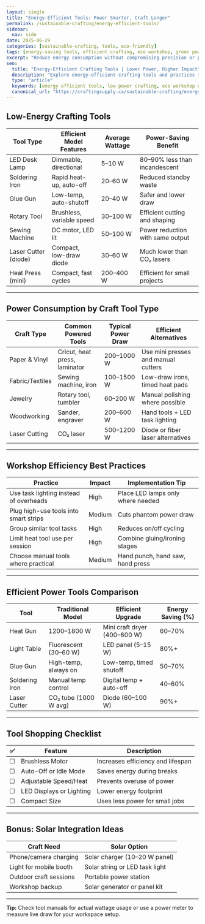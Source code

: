 ```yaml
---
layout: single
title: "Energy-Efficient Tools: Power Smarter, Craft Longer"
permalink: /sustainable-crafting/energy-efficient-tools/
sidebar:
  nav: side
date: 2025-06-29
categories: [sustainable-crafting, tools, eco-friendly]
tags: [energy-saving tools, efficient crafting, eco workshop, green power, low-energy tools]
excerpt: "Reduce energy consumption without compromising precision or performance. Compare low-power tools and shop practices to lower your utility bill and carbon footprint."
seo:
  title: "Energy-Efficient Crafting Tools | Lower Power, Higher Impact"
  description: "Explore energy-efficient crafting tools and practices that reduce power usage without sacrificing performance. Save electricity and support sustainability."
  type: "article"
  keywords: [energy efficient tools, low power crafting, eco workshop equipment, energy saving laser cutter, efficient glue gun]
  canonical_url: "https://craftingsupply.ca/sustainable-crafting/energy-efficient-tools/"
---
```


## Low-Energy Crafting Tools

| Tool Type | Efficient Model Features | Average Wattage | Power-Saving Benefit |
|-----------|--------------------------|------------------|-----------------------|
| LED Desk Lamp | Dimmable, directional | 5–10 W | 80–90% less than incandescent |
| Soldering Iron | Rapid heat-up, auto-off | 20–60 W | Reduced standby waste |
| Glue Gun | Low-temp, auto-shutoff | 20–40 W | Safer and lower draw |
| Rotary Tool | Brushless, variable speed | 30–100 W | Efficient cutting and shaping |
| Sewing Machine | DC motor, LED lit | 50–100 W | Power reduction with same output |
| Laser Cutter (diode) | Compact, low-draw diode | 30–60 W | Much lower than CO₂ lasers |
| Heat Press (mini) | Compact, fast cycles | 200–400 W | Efficient for small projects |

---

## Power Consumption by Craft Tool Type

| Craft Type | Common Powered Tools | Typical Power Draw | Efficient Alternatives |
|------------|----------------------|--------------------|------------------------|
| Paper & Vinyl | Cricut, heat press, laminator | 200–1000 W | Use mini presses and manual cutters |
| Fabric/Textiles | Sewing machine, iron | 100–1500 W | Low-draw irons, timed heat pads |
| Jewelry | Rotary tool, tumbler | 60–200 W | Manual polishing where possible |
| Woodworking | Sander, engraver | 200–600 W | Hand tools + LED task lighting |
| Laser Cutting | CO₂ laser | 500–1200 W | Diode or fiber laser alternatives |

---

## Workshop Efficiency Best Practices

| Practice | Impact | Implementation Tip |
|---------|--------|---------------------|
| Use task lighting instead of overheads | High | Place LED lamps only where needed |
| Plug high-use tools into smart strips | Medium | Cuts phantom power draw |
| Group similar tool tasks | High | Reduces on/off cycling |
| Limit heat tool use per session | High | Combine gluing/ironing stages |
| Choose manual tools where practical | Medium | Hand punch, hand saw, hand press |

---

## Efficient Power Tools Comparison

| Tool | Traditional Model | Efficient Upgrade | Energy Saving (%) |
|------|-------------------|-------------------|--------------------|
| Heat Gun | 1200–1800 W | Mini craft dryer (400–600 W) | 60–70% |
| Light Table | Fluorescent (30–60 W) | LED panel (5–15 W) | 80%+ |
| Glue Gun | High-temp, always on | Low-temp, timed shutoff | 50–70% |
| Soldering Iron | Manual temp control | Digital temp + auto-off | 40–60% |
| Laser Cutter | CO₂ tube (1000 W avg) | Diode (60–100 W) | 90%+ |

---

## Tool Shopping Checklist

| ✅ | Feature | Description |
|----|---------|-------------|
| ☐ | Brushless Motor | Increases efficiency and lifespan |
| ☐ | Auto-Off or Idle Mode | Saves energy during breaks |
| ☐ | Adjustable Speed/Heat | Prevents overuse of power |
| ☐ | LED Displays or Lighting | Lower energy footprint |
| ☐ | Compact Size | Uses less power for small jobs |

---

## Bonus: Solar Integration Ideas

| Craft Need | Solar Option |
|------------|--------------|
| Phone/camera charging | Solar charger (10–20 W panel) |
| Light for mobile booth | Solar string or LED task light |
| Outdoor craft sessions | Portable power station |
| Workshop backup | Solar generator or panel kit |

---

**Tip:** Check tool manuals for actual wattage usage or use a power meter to measure live draw for your workspace setup.
